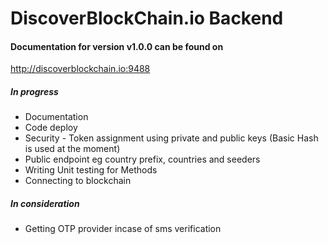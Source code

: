 # DiscoverBlockChain.io Backend

#### Documentation for version v1.0.0 can be found on
http://discoverblockchain.io:9488


##### In progress
* Documentation
* Code deploy
* Security - Token assignment using private and public keys (Basic Hash is used at the moment)
* Public endpoint eg country prefix, countries and seeders
* Writing Unit testing for Methods
* Connecting to blockchain


##### In consideration
* Getting OTP provider incase of sms verification
